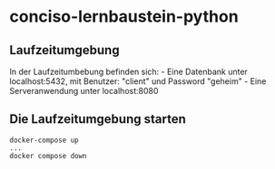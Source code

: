 # conciso-lernbaustein-python

## Laufzeitumgebung

In der Laufzeitumbebung befinden sich:
    - Eine Datenbank unter localhost:5432, mit Benutzer: "client" und Password "geheim"
    - Eine Serveranwendung unter localhost:8080

## Die Laufzeitumgebung starten

    docker-compose up
    ...
    docker compose down

